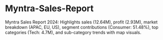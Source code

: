 # Myntra-Sales-Report
Myntra Sales Report 2024: Highlights sales (12.64M), profit (2.93M), market breakdown (APAC, EU, US), segment contributions (Consumer: 51.48%), top categories (Tech: 4.7M), and sub-category trends with map visuals.
